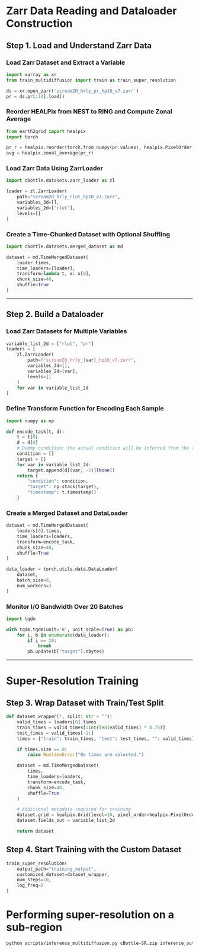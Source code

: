 # Zarr Data Reading and Dataloader Construction

## Step 1. Load and Understand Zarr Data

### Load Zarr Dataset and Extract a Variable

```python
import xarray as xr
from train_multidiffusion import train as train_super_resolution

ds = xr.open_zarr('scream2D_hrly_pr_hp10_v7.zarr')
pr = ds.pr[:10].load()
```

### Reorder HEALPix from NEST to RING and Compute Zonal Average

```python
from earth2grid import healpix
import torch

pr_r = healpix.reorder(torch.from_numpy(pr.values), healpix.PixelOrder.NEST, healpix.PixelOrder.RING)
avg = healpix.zonal_average(pr_r)
```

### Load Zarr Data Using ZarrLoader

```python
import cbottle.datasets.zarr_loader as zl

loader = zl.ZarrLoader(
    path="scream2D_hrly_rlut_hp10_v7.zarr",
    variables_3d=[],
    variables_2d=["rlut"],
    levels=[]
)
```

### Create a Time-Chunked Dataset with Optional Shuffling

```python
import cbottle.datasets.merged_dataset as md

dataset = md.TimeMergedDataset(
    loader.times,
    time_loaders=[loader],
    transform=lambda t, x: x[0],
    chunk_size=48,
    shuffle=True
)
```

---

## Step 2. Build a Dataloader

### Load Zarr Datasets for Multiple Variables

```python
variable_list_2d = ["rlut", "pr"]
loaders = [
    zl.ZarrLoader(
        path=f"scream2D_hrly_{var}_hp10_v7.zarr",
        variables_3d=[],
        variables_2d=[var],
        levels=[]
    )
    for var in variable_list_2d
]
```

### Define Transform Function for Encoding Each Sample

```python
import numpy as np

def encode_task(t, d):
    t = t[0]
    d = d[0]
    # Dummy condition; the actual condition will be inferred from the target during training
    condition = []
    target = []
    for var in variable_list_2d:
        target.append(d[(var, -1)][None])
    return {
        "condition": condition,
        "target": np.stack(target),
        "timestamp": t.timestamp()
    }
```

### Create a Merged Dataset and DataLoader

```python
dataset = md.TimeMergedDataset(
    loaders[0].times,
    time_loaders=loaders,
    transform=encode_task,
    chunk_size=48,
    shuffle=True
)

data_loader = torch.utils.data.DataLoader(
    dataset,
    batch_size=8,
    num_workers=3
)
```

### Monitor I/O Bandwidth Over 20 Batches

```python
import tqdm

with tqdm.tqdm(unit='B', unit_scale=True) as pb:
    for i, b in enumerate(data_loader):
        if i == 20:
            break
        pb.update(b["target"].nbytes)
```

---

# Super-Resolution Training

## Step 3. Wrap Dataset with Train/Test Split

```python
def dataset_wrapper(*, split: str = ""):
    valid_times = loaders[0].times
    train_times = valid_times[:int(len(valid_times) * 0.75)]
    test_times = valid_times[-1:]
    times = {"train": train_times, "test": test_times, "": valid_times}[split]

    if times.size == 0:
        raise RuntimeError("No times are selected.")

    dataset = md.TimeMergedDataset(
        times,
        time_loaders=loaders,
        transform=encode_task,
        chunk_size=48,
        shuffle=True
    )

    # Additional metadata required for training
    dataset.grid = healpix.Grid(level=10, pixel_order=healpix.PixelOrder.NEST)
    dataset.fields_out = variable_list_2d

    return dataset
```

## Step 4. Start Training with the Custom Dataset

```python
train_super_resolution(
    output_path="training_output",
    customized_dataset=dataset_wrapper,
    num_steps=10,
    log_freq=5
)
```

# Performing super-resolution on a sub-region

```bash
python scripts/inference_multidiffusion.py cBottle-SR.zip inference_output --overlap-size 32 --super-resolution-box 0 -120 50 -40
```
